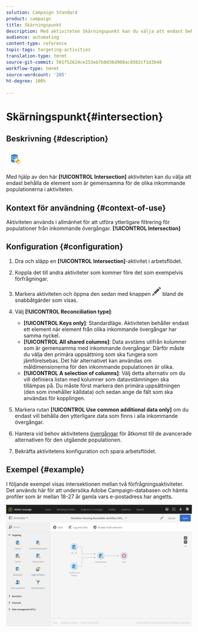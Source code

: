```yaml
---
solution: Campaign Standard
product: campaign
title: Skärningspunkt
description: Med aktiviteten Skärningspunkt kan du välja att endast behålla de element som är gemensamma för de olika inkommande populationerna i aktiviteten.
audience: automating
content-type: reference
topic-tags: targeting-activities
translation-type: tm+mt
source-git-commit: 501f52624ce253eb7b0d36d908ac8502cf1d3b48
workflow-type: tm+mt
source-wordcount: '285'
ht-degree: 100%

---
```



# Skärningspunkt{#intersection}

## Beskrivning {#description}

![](assets/intersection.png)

Med hjälp av den här **[!UICONTROL Intersection]** aktiviteten kan du välja att endast behålla de element som är gemensamma för de olika inkommande populationerna i aktiviteten.

## Kontext för användning {#context-of-use}

Aktiviteten används i allmänhet för att utföra ytterligare filtrering för populationer från inkommande övergångar. **[!UICONTROL Intersection]**

## Konfiguration {#configuration}

1. Dra och släpp en **[!UICONTROL Intersection]**-aktivitet i arbetsflödet.
1. Koppla det till andra aktiviteter som kommer före det som exempelvis förfrågningar.
1. Markera aktiviteten och öppna den sedan med knappen ![](assets/edit_darkgrey-24px.png) bland de snabbåtgärder som visas.
1. Välj **[!UICONTROL Reconciliation type]**:

   * **[!UICONTROL Keys only]**: Standardläge. Aktiviteten behåller endast ett element när element från olika inkommande övergångar har samma nyckel.
   * **[!UICONTROL All shared columns]**: Data avstäms utifrån kolumner som är gemensamma med inkommande övergångar. Därför måste du välja den primära uppsättning som ska fungera som jämförelsebas. Det här alternativet kan användas om måldimensionerna för den inkommande populationen är olika.
   * **[!UICONTROL A selection of columns]**: Välj detta alternativ om du vill definiera listan med kolumner som datavstämningen ska tillämpas på. Du måste först markera den primära uppsättningen (den som innehåller källdata) och sedan ange de fält som ska användas för kopplingen.

1. Markera rutan **[!UICONTROL Use common additional data only]** om du endast vill behålla den ytterligare data som finns i alla inkommande övergångar.
1. Hantera vid behov aktivitetens [övergångar](../../automating/using/activity-properties.md) för åtkomst till de avancerade alternativen för den utgående populationen.
1. Bekräfta aktivitetens konfiguration och spara arbetsflödet.

## Exempel {#example}

I följande exempel visas intersektionen mellan två förfrågningsaktiviteter. Det används här för att undersöka Adobe Campaign-databasen och hämta profiler som är mellan 18-27 år gamla vars e-postadress har angetts.

![](assets/wkf_intersection_example.png)

